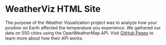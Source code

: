 # WeatherViz HTML Site
The purpose of the Weather Visualization project was to analyze how your position on Earth affected the temperature you experience. We gathered our data on 550 cities using the OpenWeatherMap API. Visit [GitHub Pages](https://openweathermap.org/) to learn more about how their API works. 

